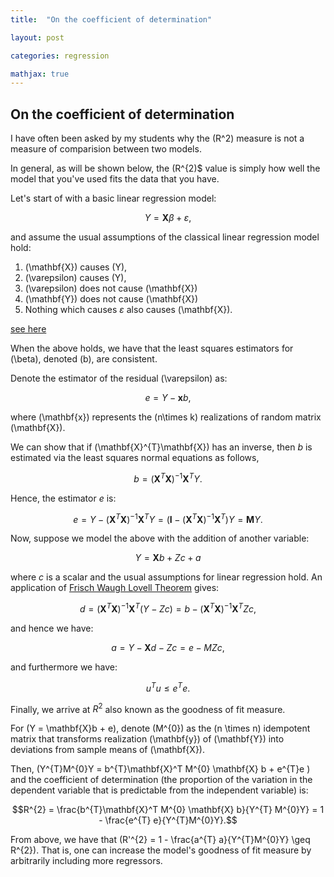 ```yaml
---
title:  "On the coefficient of determination"

layout: post

categories: regression

mathjax: true
---
```


## On the coefficient of determination


I have often been asked by my students why the \(R^2\) measure is not a measure of comparision between two models. 

In general, as will be shown below, the \(R^{2\)$ value is simply how well the model that you've used fits the data that you have.

Let's start of with a basic linear regression model:

$$ Y = \mathbf{X}\beta + \varepsilon, $$

and assume the usual assumptions of the classical linear regression model hold:

1. \(\mathbf{X}\) causes \(Y\),
2. \(\varepsilon\) causes \(Y\),
3. \(\varepsilon\) does not cause \(\mathbf{X}\)
4. \(\mathbf{Y}\) does not cause \(\mathbf{X}\)
5. Nothing which causes $\varepsilon$ also causes \(\mathbf{X}\).

[see here](https://stats.stackexchange.com/q/59639)


When the above holds, we have that the least squares estimators for \(\beta\), denoted \(b\), are consistent.

Denote the estimator of the residual \(\varepsilon\) as:

$$ e = Y - \mathbf{x}b,$$

where \(\mathbf{x}\) represents the \(n\times k\) realizations of random matrix \(\mathbf{X}\).

We can show that if \(\mathbf{X}^{T}\mathbf{X}\) has an inverse, then $b$ is estimated via the least squares normal equations as follows, 

$$b = (\mathbf{X}^{T}\mathbf{X})^{-1}\mathbf{X}^{T}Y.$$

Hence, the estimator $e$ is:

$$e = Y - (\mathbf{X}^{T}\mathbf{X})^{-1}\mathbf{X}^{T}Y = (\mathbf{I} - (\mathbf{X}^{T}\mathbf{X})^{-1}\mathbf{X}^{T})Y = \mathbf{M}Y.$$

Now, suppose we model the above with the addition of another variable:

$$Y = \mathbf{X}b + Zc + a$$

where $c$ is a scalar and the usual assumptions for linear regression hold. An application of [Frisch Waugh Lovell Theorem](https://en.wikipedia.org/wiki/Frisch%E2%80%93Waugh%E2%80%93Lovell_theorem) gives:

$$ d = (\mathbf{X}^{T}\mathbf{X})^{-1}\mathbf{X}^{T}(Y - Zc) = b - (\mathbf{X}^{T}\mathbf{X})^{-1}\mathbf{X}^{T}Zc,$$

and hence we have:

$$a = Y - \mathbf{X}d - Zc = e - MZc,$$

and furthermore we have:

$$u^{T}u \leq e^{T}e.$$

Finally, we arrive at $R^{2}$ also known as the goodness of fit measure.

For \(Y = \mathbf{X}b + e\), denote \(M^{0}\) as the \(n \times n\) idempotent matrix that transforms realization \(\mathbf{y}\) of \(\mathbf{Y}\) into deviations from sample means of \(\mathbf{X}\).

Then, \(Y^{T}M^{0}Y = b^{T}\mathbf{X}^T M^{0} \mathbf{X} b + e^{T}e \) and the coefficient of determination (the proportion of the variation in the dependent variable that is predictable from the independent variable) is:

$$R^{2} = \frac{b^{T}\mathbf{X}^T M^{0} \mathbf{X} b}{Y^{T} M^{0}Y} = 1 - \frac{e^{T} e}{Y^{T}M^{0}Y}.$$

From above, we have that \(R'^{2} = 1 - \frac{a^{T} a}{Y^{T}M^{0}Y} \geq R^{2}\). That is, one can increase the model's goodness of fit measure by arbitrarily including more regressors.  
